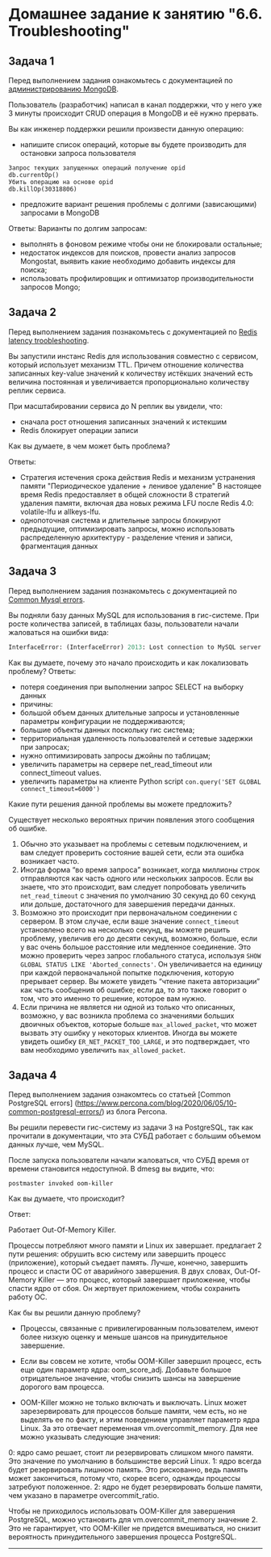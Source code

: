 # Домашнее задание к занятию "6.6. Troubleshooting"

## Задача 1

Перед выполнением задания ознакомьтесь с документацией по 
[администрированию MongoDB](https://docs.mongodb.com/manual/administration/).

Пользователь (разработчик) написал в канал поддержки, что у него уже 3 минуты происходит CRUD операция в MongoDB и её 
нужно прервать. 

Вы как инженер поддержки решили произвести данную операцию:
- напишите список операций, которые вы будете производить для остановки запроса пользователя
```commandline
Запрос текущих запущенных операций получение opid
db.currentOp()
Убить операцию на основе opid
db.killOp(30318806)
```
- предложите вариант решения проблемы с долгими (зависающими) запросами в MongoDB

Ответы: Варианты по долгим запросам:
- выполнять в фоновом режиме чтобы они не блокировали остальные;
- недостаток индексов для поисков, провести анализ запросов Mongostat, выявить какие
необходимо добавить индексы для поиска;
- использовать профилировщик и оптимизатор производительности запросов Mongo;

## Задача 2

Перед выполнением задания познакомьтесь с документацией по 
[Redis latency troobleshooting](https://redis.io/topics/latency).

Вы запустили инстанс Redis для использования совместно с сервисом, который использует механизм TTL. 
Причем отношение количества записанных key-value значений к количеству истёкших значений есть величина постоянная и
увеличивается пропорционально количеству реплик сервиса. 

При масштабировании сервиса до N реплик вы увидели, что:
- сначала рост отношения записанных значений к истекшим
- Redis блокирует операции записи

Как вы думаете, в чем может быть проблема?

Ответы:
- Стратегия истечения срока действия Redis и механизм устранения памяти
"Периодическое удаление + ленивое удаление" В настоящее время Redis предоставляет в общей сложности 8 стратегий удаления памяти, 
включая два новых режима LFU после Redis 4.0: volatile-lfu и allkeys-lfu.
- однопоточная система и длительные запросы блокируют предыдущие, оптимизировать запросы,
можно использовать распределенную архитектуру - разделение чтения и записи, фрагментация данных

 
## Задача 3

Перед выполнением задания познакомьтесь с документацией по 
[Common Mysql errors](https://dev.mysql.com/doc/refman/8.0/en/common-errors.html).

Вы подняли базу данных MySQL для использования в гис-системе. При росте количества записей, в таблицах базы,
пользователи начали жаловаться на ошибки вида:
```python
InterfaceError: (InterfaceError) 2013: Lost connection to MySQL server during query u'SELECT..... '
```

Как вы думаете, почему это начало происходить и как локализовать проблему?
Ответы:
- потеря соединения при выполнении запрос SELECT на выборку данных
- причины:
- большой объем данных длительные запросы и установленные параметры конфигурации не поддерживаются;
- большие объекты данных поскольку гис система;
- территориальная удаленность пользователей и сетевые задержки при запросах;
- нужно оптимизировать запросы джойны по таблицам;
- увеличить параметры на сервере  net_read_timeout или connect_timeout values.
- увеличить параметры на клиенте Python script `con.query('SET GLOBAL connect_timeout=6000')`

Какие пути решения данной проблемы вы можете предложить?

Существует несколько вероятных причин появления этого сообщения об ошибке.
1. Обычно это указывает на проблемы с сетевым подключением, и вам следует проверить состояние вашей сети, 
если эта ошибка возникает часто. 
2. Иногда форма “во время запроса” возникает, когда миллионы строк отправляются 
как часть одного или нескольких запросов. Если вы знаете, что это происходит, 
вам следует попробовать увеличить `net_read_timeout` с значения по умолчанию 30 секунд до 60 секунд или дольше, 
достаточного для завершения передачи данных.
3. Возможно это происходит при первоначальном соединении с сервером. 
В этом случае, если ваше значение `connect_timeout` установлено всего на несколько секунд, 
вы можете решить проблему, увеличив его до десяти секунд, возможно, больше, 
если у вас очень большое расстояние или медленное соединение. 
Это можно проверить через запрос глобального статуса, используя `SHOW GLOBAL STATUS LIKE 'Aborted_connects'`. 
Он увеличивается на единицу при каждой первоначальной попытке подключения, которую прерывает сервер. 
Вы можете увидеть “чтение пакета авторизации” как часть сообщения об ошибке; если да, то это также говорит о том, 
что это именно то решение, которое вам нужно.
4. Если причина не является ни одной из только что описанных, возможно, у вас возникла проблема 
со значениями больших двоичных объектов, которые больше `max_allowed_packet`, 
что может вызвать эту ошибку у некоторых клиентов. Иногда вы можете увидеть ошибку `ER_NET_PACKET_TOO_LARGE`, 
и это подтверждает, что вам необходимо увеличить `max_allowed_packet`.


## Задача 4

Перед выполнением задания ознакомтесь со статьей [Common PostgreSQL errors]
(https://www.percona.com/blog/2020/06/05/10-common-postgresql-errors/) из блога Percona.

Вы решили перевести гис-систему из задачи 3 на PostgreSQL, так как прочитали в документации, что эта СУБД работает с 
большим объемом данных лучше, чем MySQL.

После запуска пользователи начали жаловаться, что СУБД время от времени становится недоступной. В dmesg вы видите, что:

`postmaster invoked oom-killer`

Как вы думаете, что происходит?

Ответ:

Работает Out-Of-Memory Killer.

Процессы потребляют много памяти и Linux их завершает. предлагает 2 пути решения: 
обрушить всю систему или завершить процесс (приложение), который съедает память. Лучше, конечно, 
завершить процесс и спасти ОС от аварийного завершения. В двух словах, 
Out-Of-Memory Killer — это процесс, который завершает приложение, чтобы спасти ядро от сбоя. 
Он жертвует приложением, чтобы сохранить работу ОС.

Как бы вы решили данную проблему?

- Процессы, связанные с привилегированным пользователем, имеют более низкую оценку и меньше шансов на принудительное завершение.

- Если вы совсем не хотите, чтобы OOM-Killer завершил процесс, есть еще один параметр ядра: oom_score_adj. 
Добавьте большое отрицательное значение, чтобы снизить шансы на завершение дорогого вам процесса.

- OOM-Killer можно не только включать и выключать. Linux может зарезервировать для процессов больше памяти, чем есть, но не выделять ее по факту, и этим поведением управляет параметр ядра Linux. За это отвечает переменная vm.overcommit_memory.
Для нее можно указывать следующие значения:

0: ядро само решает, стоит ли резервировать слишком много памяти. Это значение по умолчанию в большинстве версий Linux.
1: ядро всегда будет резервировать лишнюю память. Это рискованно, ведь память может закончиться, потому что, скорее всего, однажды процессы затребуют положенное.
2: ядро не будет резервировать больше памяти, чем указано в параметре overcommit_ratio.

Чтобы не приходилось использовать OOM-Killer для завершения PostgreSQL, можно установить для vm.overcommit_memory значение 2. 
Это не гарантирует, что OOM-Killer не придется вмешиваться, 
но снизит вероятность принудительного завершения процесса PostgreSQL.

---